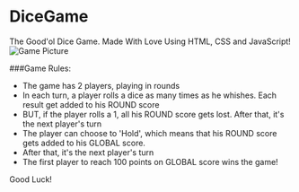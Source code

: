 # DiceGame
The Good'ol Dice Game. Made With Love Using HTML, CSS and JavaScript!
![Game Picture](http://guptasaransh.000webhostapp.com/dice.jpg)

###Game Rules:

- The game has 2 players, playing in rounds
- In each turn, a player rolls a dice as many times as he whishes. Each result get added to his ROUND score
- BUT, if the player rolls a 1, all his ROUND score gets lost. After that, it's the next player's turn
- The player can choose to 'Hold', which means that his ROUND score gets added to his GLOBAL score. 
- After that, it's the next player's turn
- The first player to reach 100 points on GLOBAL score wins the game!

Good Luck!
